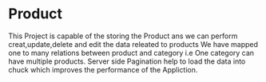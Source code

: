 # Product
This Project is capable of the storing the Product ans we can perform creat,update,delete and edit the data releated to products We have mapped one to many relations between product and category i.e One category can have multiple products. Server side Pagination help to load the data into chuck which improves the performance of the Appliction.
